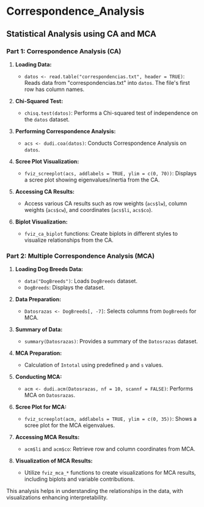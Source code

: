 # Correspondence_Analysis

## Statistical Analysis using CA and MCA

### Part 1: Correspondence Analysis (CA)
1. **Loading Data:**
   - `datos <- read.table("correspondencias.txt", header = TRUE)`: Reads data from "correspondencias.txt" into `datos`. The file's first row has column names.

2. **Chi-Squared Test:**
   - `chisq.test(datos)`: Performs a Chi-squared test of independence on the `datos` dataset.

3. **Performing Correspondence Analysis:**
   - `acs <- dudi.coa(datos)`: Conducts Correspondence Analysis on `datos`.

4. **Scree Plot Visualization:**
   - `fviz_screeplot(acs, addlabels = TRUE, ylim = c(0, 70))`: Displays a scree plot showing eigenvalues/inertia from the CA.

5. **Accessing CA Results:**
   - Access various CA results such as row weights (`acs$lw`), column weights (`acs$cw`), and coordinates (`acs$li`, `acs$co`).

6. **Biplot Visualization:**
   - `fviz_ca_biplot` functions: Create biplots in different styles to visualize relationships from the CA.

### Part 2: Multiple Correspondence Analysis (MCA)
1. **Loading Dog Breeds Data:**
   - `data("DogBreeds")`: Loads `DogBreeds` dataset.
   - `DogBreeds`: Displays the dataset.

2. **Data Preparation:**
   - `Datosrazas <- DogBreeds[, -7]`: Selects columns from `DogBreeds` for MCA.

3. **Summary of Data:**
   - `summary(Datosrazas)`: Provides a summary of the `Datosrazas` dataset.

4. **MCA Preparation:**
   - Calculation of `Intotal` using predefined `p` and `s` values.

5. **Conducting MCA:**
   - `acm <- dudi.acm(Datosrazas, nf = 10, scannf = FALSE)`: Performs MCA on `Datosrazas`.

6. **Scree Plot for MCA:**
   - `fviz_screeplot(acm, addlabels = TRUE, ylim = c(0, 35))`: Shows a scree plot for the MCA eigenvalues.

7. **Accessing MCA Results:**
   - `acm$li` and `acm$co`: Retrieve row and column coordinates from MCA.

8. **Visualization of MCA Results:**
   - Utilize `fviz_mca_*` functions to create visualizations for MCA results, including biplots and variable contributions.

This analysis helps in understanding the relationships in the data, with visualizations enhancing interpretability.
